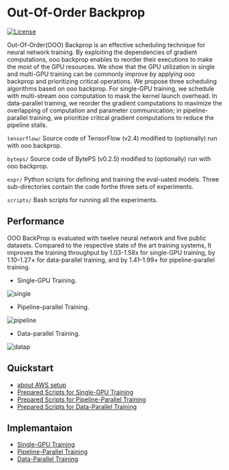 # Out-Of-Order Backprop

[![License](https://img.shields.io/badge/License-Apache%202.0-blue.svg)](https://opensource.org/licenses/Apache-2.0)

Out-Of-Order(OOO) Backprop is an effective scheduling technique for neural network training. By exploiting the dependencies of gradient computations, ooo backprop enables to reorder their executions to make the most of the GPU resources. We show that the GPU utilization in single and multi-GPU training can be commonly improve by applying ooo backprop and prioritizing critical operations. 
We propose three scheduling algorithms based on ooo backprop. For single-GPU training, we schedule with multi-stream ooo computation to mask the kernel launch overhead. In data-parallel training, we reorder the gradient computations to maximize the overlapping of computation and parameter communication; in pipeline-parallel training, we prioritize critical gradient computations to reduce the pipeline stalls.

```tensorflow/``` Source code of TensorFlow (v2.4) modified to (optionally) run with ooo backprop.

```byteps/``` Source code of BytePS (v0.2.5) modified to (optionally) run with ooo backprop.

```expr/``` Python scripts for defining and training the eval-uated models. Three sub-directories contain the code forthe three sets of experiments.

```scripts/``` Bash scripts for running all the experiments.


## Performance
OOO BackProp is evaluated with twelve neural network and five public datasets. Compared to the respective state of the art training systems, It improves the training throughput by 1.03-1.58x for single-GPU training, by 1.10–1.27× for data-parallel training, and by 1.41–1.99× for pipeline-parallel training.


- Single-GPU Training.

![single](https://user-images.githubusercontent.com/78071764/151532657-bb4a35c3-83bc-49a4-8792-2a4b3277dc7d.png)


- Pipeline-parallel Training.

![pipeline](https://user-images.githubusercontent.com/78071764/151532720-0c64410a-317d-4c6b-a4b4-8b96c622aae1.png)

- Data-parallel Training.

![datap](https://user-images.githubusercontent.com/78071764/151532987-d56e3311-407d-406e-b389-ab811267eda9.png)


## Quickstart
- [about AWS setup](AWS-doc)
- [Prepared Scripts for Single-GPU Training](scripts/single_gpu/)
- [Prepared Scripts for Pipeline-Parallel Training](scripts/pipe_par/)
- [Prepared Scripts for Data-Parallel Training](scripts/data_par/)

## Implemantaion
- [Single-GPU Training](expr/single_gpu/)
- [Pipeline-Parallel Training](expr/pipe_par/)
- [Data-Parallel Training](expr/data_par/)
